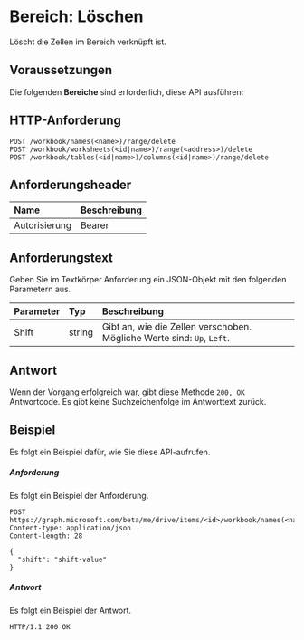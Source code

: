 # <a name="range-delete"></a>Bereich: Löschen

Löscht die Zellen im Bereich verknüpft ist.
## <a name="prerequisites"></a>Voraussetzungen
Die folgenden **Bereiche** sind erforderlich, diese API ausführen: 
## <a name="http-request"></a>HTTP-Anforderung
<!-- { "blockType": "ignored" } -->
```http
POST /workbook/names(<name>)/range/delete
POST /workbook/worksheets(<id|name>)/range(<address>)/delete
POST /workbook/tables(<id|name>)/columns(<id|name>)/range/delete

```
## <a name="request-headers"></a>Anforderungsheader
| Name       | Beschreibung|
|:---------------|:----------|
| Autorisierung  | Bearer<code>|


## <a name="request-body"></a>Anforderungstext
Geben Sie im Textkörper Anforderung ein JSON-Objekt mit den folgenden Parametern aus.

| Parameter    | Typ   |Beschreibung|
|:---------------|:--------|:----------|
|Shift|string|Gibt an, wie die Zellen verschoben.  Mögliche Werte sind: `Up`, `Left`.|

## <a name="response"></a>Antwort
Wenn der Vorgang erfolgreich war, gibt diese Methode `200, OK` Antwortcode. Es gibt keine Suchzeichenfolge im Antworttext zurück.

## <a name="example"></a>Beispiel
Es folgt ein Beispiel dafür, wie Sie diese API-aufrufen.
##### <a name="request"></a>Anforderung
Es folgt ein Beispiel der Anforderung.
<!-- {
  "blockType": "request",
  "name": "range_delete"
}-->
```http
POST https://graph.microsoft.com/beta/me/drive/items/<id>/workbook/names(<name>)/range/delete
Content-type: application/json
Content-length: 28

{
  "shift": "shift-value"
}
```

##### <a name="response"></a>Antwort
Es folgt ein Beispiel der Antwort. 
<!-- {
  "blockType": "response",
  "truncated": true,
  "@odata.type": "microsoft.graph.none"
} -->
```http
HTTP/1.1 200 OK
```

<!-- uuid: 8fcb5dbc-d5aa-4681-8e31-b001d5168d79
2015-10-25 14:57:30 UTC -->
<!-- {
  "type": "#page.annotation",
  "description": "Range: delete",
  "keywords": "",
  "section": "documentation",
  "tocPath": ""
}-->